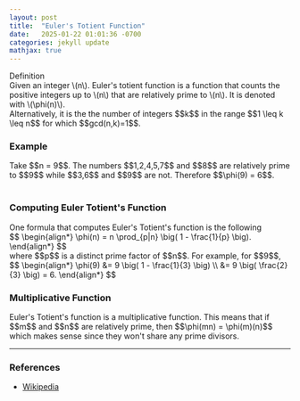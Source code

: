 ```yaml
---
layout: post
title:  "Euler's Totient Function"
date:   2025-01-22 01:01:36 -0700
categories: jekyll update
mathjax: true
---
```

<div class="mintheaderdiv">
Definition
</div>
<div class="mintbodydiv">
Given an integer \(n\). Euler's totient function is a function that counts the positive integers up to \(n\) that are relatively prime to \(n\). It is denoted with \(\phi(n)\).
</div>
Alternatively, it is the the number of integers $$k$$ in the range $$1 \leq k \leq n$$ for which $$gcd(n,k)=1$$. 
<br>
<!------------------------------------------------------------------------------------>
<h3>Example</h3>
Take $$n = 9$$. The numbers $$1,2,4,5,7$$ and $$8$$ are relatively prime to $$9$$ while $$3,6$$ and $$9$$ are not. Therefore $$\phi(9) = 6$$. 
<br>
<br>
<!------------------------------------------------------------------------------------>
<h3>Computing Euler Totient's Function</h3>
One formula that computes Euler's Totient's function is the following
<div>
$$
\begin{align*}
\phi(n) = n \prod_{p|n} \big( 1 - \frac{1}{p} \big).
\end{align*}
$$
</div>
where $$p$$ is a distinct prime factor of $$n$$. For example, for $$9$$,
<div>
$$
\begin{align*}
\phi(9) &= 9 \big( 1 - \frac{1}{3} \big) \\
        &= 9 \big( \frac{2}{3} \big) = 6.
\end{align*}
$$
</div>
<!------------------------------------------------------------------------------------>
<h3>Multiplicative Function</h3>
Euler's Totient's function is a multiplicative function. This means that if $$m$$ and $$n$$ are relatively prime, then $$\phi(mn) = \phi(m)(n)$$ which makes sense since they won't share any prime divisors. 
<hr>

<!------------------------------------------------------------------------------------>
<h3>References</h3>
<ul>
<li><a href="https://en.wikipedia.org/wiki/Euler%27s_totient_function">Wikipedia</a></li>
</ul>






















